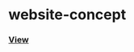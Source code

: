 # website-concept
<a href="https://annasokhina.github.io/ITMO-Presentation-Website_concept/"><h3>View</h3></a>
